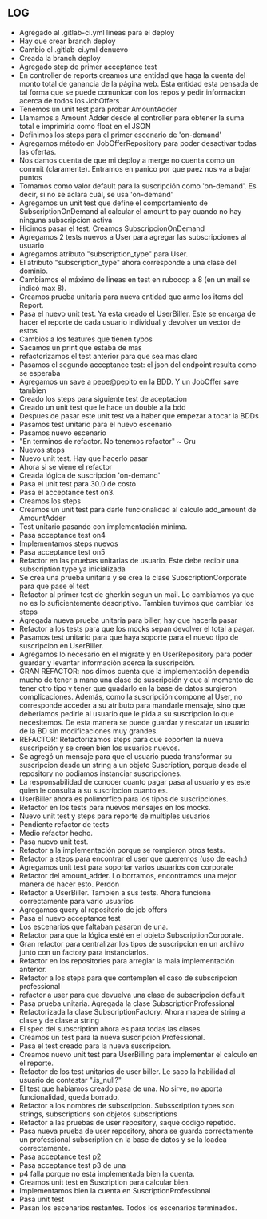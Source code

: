 ## LOG

- Agregado al .gitlab-ci.yml lineas para el deploy
- Hay que crear branch deploy
- Cambio el .gitlab-ci.yml denuevo
- Creada la branch deploy
- Agregado step de primer acceptance test
- En controller de reports creamos una entidad que haga la cuenta del monto total de ganancia de la página web. Esta entidad esta pensada de tal forma que se puede comunicar con los repos y pedir informacion acerca de todos los JobOffers
- Tenemos un unit test para probar AmountAdder
- Llamamos a Amount Adder desde el controller para obtener la suma total e imprimirla como float en el JSON
- Definimos los steps para el primer escenario de 'on-demand'
- Agregamos método en JobOfferRepository para poder desactivar todas las ofertas.
- Nos damos cuenta de que mi deploy a merge no cuenta como un commit (claramente). Entramos en panico por que paez nos va a bajar puntos
- Tomamos como valor default para la suscripción como 'on-demand'. Es decir, si no se aclara cuál, se usa 'on-demand'
- Agregamos un unit test que define el comportamiento de SubscriptionOnDemand al calcular el amount to pay cuando no hay ninguna subscripcion activa
- Hicimos pasar el test. Creamos SubscripcionOnDemand 
- Agregamos 2 tests nuevos a User para agregar las subscripciones al usuario
- Agregamos atributo "subscription_type" para User.
- El atributo "subscription_type" ahora corresponde a una clase del dominio.
- Cambiamos el máximo de lineas en test en rubocop a 8 (en un mail se indicó max 8).
- Creamos prueba unitaria para nueva entidad que arme los items del Report.
- Pasa el nuevo unit test. Ya esta creado el UserBiller. Este se encarga de hacer el reporte de cada usuario individual y devolver un vector de estos
- Cambios a los features que tienen typos
- Sacamos un print que estaba de mas
- refactorizamos el test anterior para que sea mas claro
- Pasamos el segundo acceptance test: el json del endpoint resulta como se esperaba
- Agregamos un save a pepe@pepito en la BDD. Y un JobOffer save tambien
- Creado los steps para siguiente test de aceptacion
- Creado un unit test que le hace un double a la bdd
- Despues de pasar este unit test va a haber que empezar a tocar la BDDs
- Pasamos test unitario para el nuevo escenario
- Pasamos nuevo escenario
- "En terminos de refactor. No tenemos refactor" ~ Gru
- Nuevos steps
- Nuevo unit test. Hay que hacerlo pasar
- Ahora si se viene el refactor
- Creada lógica de suscripción 'on-demand'
- Pasa el unit test para 30.0 de costo
- Pasa el acceptance test on3.
- Creamos los steps
- Creamos un unit test para darle funcionalidad al calculo add_amount de AmountAdder
- Test unitario pasando con implementación mínima.
- Pasa acceptance test on4
- Implementamos steps nuevos
- Pasa acceptance test on5
- Refactor en las pruebas unitarias de usuario. Este debe recibir una subscription type ya inicializada
- Se crea una prueba unitaria y se crea la clase SubscriptionCorporate para que pase el test
- Refactor al primer test de gherkin segun un mail. Lo cambiamos ya que no es lo suficientemente descriptivo. Tambien tuvimos que cambiar los steps
- Agregada nueva prueba unitaria para biller, hay que hacerla pasar
- Refactor a los tests para que los mocks sepan devolver el total a pagar.
- Pasamos test unitario para que haya soporte para el nuevo tipo de suscripcion en UserBiller.
- Agregamos lo necesario en el migrate y en UserRepository para poder guardar y levantar información acerca la suscripción.
- GRAN REFACTOR: nos dimos cuenta que la implementación dependía mucho de tener a mano una clase de suscripción y que al momento de tener otro tipo y tener que guadarlo en la base de datos surgieron complicaciones. Además, como la suscripción compone al User, no corresponde acceder a su atributo para mandarle mensaje, sino que deberiamos pedirle al usuario que le pida a su suscripcion lo que necesitemos. De esta manera se puede guardar y rescatar un usuario de la BD sin modificaciones muy grandes.
- REFACTOR: Refactorizamos steps para que soporten la nueva suscripción y se creen bien los usuarios nuevos.
- Se agregó un mensaje para que el usuario pueda transformar su suscripcion desde un string a un objeto Suscription, porque desde el repository no podiamos instanciar suscripciones.
- La responsabilidad de conocer cuanto pagar pasa al usuario y es este quien le consulta a su suscripcion cuanto es.
- UserBiller ahora es polimorfico para los tipos de suscripciones.
- Refactor en los tests para nuevos mensajes en los mocks.
- Nuevo unit test y steps para reporte de multiples usuarios
- Pendiente refactor de tests
- Medio refactor hecho.
- Pasa nuevo unit test.
- Refactor a la implementación porque se rompieron otros tests.
- Refactor a steps para encontrar el user que queremos (uso de each:)
- Agregamos unit test para soportar varios usuarios con corporate
- Refactor del amount_adder. Lo borramos, encontramos una mejor manera de hacer esto. Perdon
- Refactor a UserBiller. Tambien a sus tests. Ahora funciona correctamente para vario usuarios
- Agregamos query al repositorio de job offers
- Pasa el nuevo acceptance test
- Los escenarios que faltaban pasaron de una.
- Refactor para que la lógica esté en el objeto SubscriptionCorporate.
- Gran refactor para centralizar los tipos de suscripcion en un archivo junto con un factory para instanciarlos.
- Refactor en los repositories para arreglar la mala implementación anterior.
- Refactor a los steps para que contemplen el caso de subscripcion professional
- refactor a user para que devuelva una clase de subscripcion default
- Pasa prueba unitaria. Agregada la clase SubscriptionProfessional
- Refactorizada la clase SubscriptionFactory. Ahora mapea de string a clase y de clase a string
- El spec del subscription ahora es para todas las clases.
- Creamos un test para la nueva suscripcion Professional.
- Pasa el test creado para la nueva suscripcion.
- Creamos nuevo unit test para UserBilling para implementar el calculo en el reporte.
- Refactor de los test unitarios de user biller. Le saco la habilidad al usuario de contestar ".is_null?" 
- El test que habiamos creado pasa de una. No sirve, no aporta funcionalidad, queda borrado.
- Refactor a los nombres de subscripcion. Subsscription types son strings, subscriptions son objetos subscriptions
- Refactor a las pruebas de user repository, saque codigo repetido. 
- Pasa nueva prueba de user repository, ahora se guarda correctamente un professional subscription en la base de datos y se la loadea correctamente.
- Pasa acceptance test p2
- Pasa acceptance test p3 de una
- p4 falla porque no está implementada bien la cuenta.
- Creamos unit test en Suscription para calcular bien.
- Implementamos bien la cuenta en SuscriptionProfessional
- Pasa unit test
- Pasan los escenarios restantes. Todos los escenarios terminados.